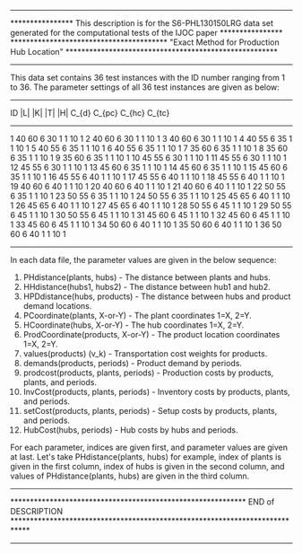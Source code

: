 *********************************************************************************************************************************************
**************** This description is for the S6-PHL130150LRG data set generated for the computational tests of the IJOC paper ****************
**************************************** "Exact Method for Production Hub Location"    ******************************************************
********************************************************************************************************************************************* 

This data set contains 36 test instances with the ID number ranging from 1 to 36. The parameter settings of all 36 test instances are given as below: 

_______________________________________________________________________
ID	|L|	|K|	|T|	|H|	C_{d}	C_{pc}	C_{hc}	C_{tc}
_______________________________________________________________________
1	40	60	6	30	1	1	10	1
2	40	60	6	30	1	1	10	1
3	40	60	6	30	1	1	10	1
4	40	55	6	35	1	1	10	1
5	40	55	6	35	1	1	10	1
6	40	55	6	35	1	1	10	1
7	35	60	6	35	1	1	10	1
8	35	60	6	35	1	1	10	1
9	35	60	6	35	1	1	10	1
10	45	55	6	30	1	1	10	1
11	45	55	6	30	1	1	10	1
12	45	55	6	30	1	1	10	1
13	45	60	6	35	1	1	10	1
14	45	60	6	35	1	1	10	1
15	45	60	6	35	1	1	10	1
16	45	55	6	40	1	1	10	1
17	45	55	6	40	1	1	10	1
18	45	55	6	40	1	1	10	1
19	40	60	6	40	1	1	10	1
20	40	60	6	40	1	1	10	1
21	40	60	6	40	1	1	10	1
22	50	55	6	35	1	1	10	1
23	50	55	6	35	1	1	10	1
24	50	55	6	35	1	1	10	1
25	45	65	6	40	1	1	10	1
26	45	65	6	40	1	1	10	1
27	45	65	6	40	1	1	10	1
28	50	55	6	45	1	1	10	1
29	50	55	6	45	1	1	10	1
30	50	55	6	45	1	1	10	1
31	45	60	6	45	1	1	10	1
32	45	60	6	45	1	1	10	1
33	45	60	6	45	1	1	10	1
34	50	60	6	40	1	1	10	1
35	50	60	6	40	1	1	10	1
36	50	60	6	40	1	1	10	1
_______________________________________________________________________


In each data file, the parameter values are given in the below sequence:

1. PHdistance(plants, hubs) - The distance between plants and hubs.
2. HHdistance(hubs1, hubs2) - The distance between hub1 and hub2.
3. HPDdistance(hubs, products) - The distance between hubs and product demand locations.
4. PCoordinate(plants, X-or-Y) - The plant coordinates 1=X, 2=Y.
5. HCoordinate(hubs, X-or-Y) - The hub coordinates 1=X, 2=Y.
6. ProdCoordinate(products, X-or-Y) - The product location coordinates 1=X, 2=Y.
7. values(products) (v_k) - Transportation cost weights for products.
8. demands(products, periods) - Product demand by periods.
9. prodcost(products, plants, periods) - Production costs by products, plants, and periods.
10. InvCost(products, plants, periods) - Inventory costs by products, plants, and periods.
11. setCost(products, plants, periods) - Setup costs by products, plants, and periods.
12. HubCost(hubs, periods) - Hub costs by hubs and periods.

For each parameter, indices are given first, and parameter values are given at last.
Let's take PHdistance(plants, hubs) for example, index of plants is given in the first column, index of hubs is given
in the second column, and values of PHdistance(plants, hubs) are given in the third column.

************************************************************************************************************************************************************ 
************************************************************ END of DESCRIPTION ****************************************************************************
************************************************************************************************************************************************************ 


 

